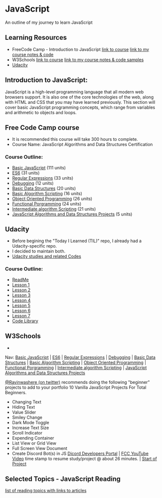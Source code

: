 # JavaScript
An outline of my journey to learn JavaScript 

## Learning Resources 
* FreeCode Camp - Introduction to JavaScript
[link to course](#)
[link to my course notes & code](#)
* W3Schools
[link to course](https://www.w3schools.com/js/default.asp)
[link to my course notes & code samples](#)
* [Udacity](https://github.com/EO4wellness/leary-leerie/tree/master/Intro-to-JavaScript)

## Introduction to JavaScript:
JavaScript is a high-level programming language that all modern web browsers support. It is also one of the core technologies of the web, along with HTML and CSS that you may have learned previously. This section will cover basic JavaScript programming concepts, which range from variables and arithmetic to objects and loops.

## Free Code Camp course
* It is recommended this course will take 300 hours to complete. 
* Course Name: JavaScript Algorithms and Data Structures Certification

### Course Outline: 
* [Basic JavaScript](https://github.com/EO4wellness/T-I-L/blob/main/JavaScript/freecodecamp-notes/Basic-JavaScript.md) (111 units)
* [ES6](https://github.com/EO4wellness/T-I-L/blob/main/JavaScript/freecodecamp-notes/ES6.md) (31 units) 
* [Regular Expressions](https://github.com/EO4wellness/T-I-L/blob/main/JavaScript/freecodecamp-notes/Regular-Expressions.md) (33 units) 
* [Debugging](https://github.com/EO4wellness/T-I-L/blob/main/JavaScript/freecodecamp-notes/Debugging.md) (12 units)
* [Basic Data Structures](https://github.com/EO4wellness/T-I-L/blob/main/JavaScript/freecodecamp-notes/Basic-Data-Structures.md) (20 units)
* [Basic Algorithm Scripting](https://github.com/EO4wellness/T-I-L/blob/main/JavaScript/freecodecamp-notes/Basic-Algorithm-Scripting.md) (16 units)
* [Object Oriented Programming](https://github.com/EO4wellness/T-I-L/blob/main/JavaScript/freecodecamp-notes/Object-Oriented-Programming.md) (26 units)
* [Functional Porgramming](https://github.com/EO4wellness/T-I-L/blob/main/JavaScript/freecodecamp-notes/Functional-Porgramming.md) (24 units)
* [Intermediate algorithm Scripting](https://github.com/EO4wellness/T-I-L/blob/main/JavaScript/freecodecamp-notes/Intermediate-Algorithm-Scripting.md) (21 units)
* [JavaScript Algorithms and Data Structures Projects](https://github.com/EO4wellness/T-I-L/blob/main/JavaScript/freecodecamp-notes/JavaScript-Algorithms-and-Data-Structures-Projects.md) (5 units) 


## Udacity
* Before begining the "Today I Learned (TIL)" repo, I already had a Udacity-specific repo.  
* I decided to maintain both. 
* [Udacity studies and related Codes](https://github.com/EO4wellness/leary-leerie/tree/master/JavaScript)

### Course Outline: 
* [ReadMe](https://github.com/EO4wellness/leary-leerie/tree/master/JavaScript)
* [Lesson 1](https://github.com/EO4wellness/leary-leerie/blob/master/JavaScript/Lesson1.md)
* [Lesson 2](https://github.com/EO4wellness/leary-leerie/blob/master/JavaScript/Lesson2.md)
* [Lesson 3](https://github.com/EO4wellness/leary-leerie/blob/master/JavaScript/Lesson3.md)
* [Lesson 4](https://github.com/EO4wellness/leary-leerie/blob/master/JavaScript/Lesson4.md)
* [Lesson 5](https://github.com/EO4wellness/leary-leerie/blob/master/JavaScript/Lesson5.md)
* [Lesson 6](https://github.com/EO4wellness/leary-leerie/blob/master/JavaScript/Lesson6.md)
* [Lesson 7](https://github.com/EO4wellness/leary-leerie/blob/master/JavaScript/Lesson7.md)
* [Code Library](https://github.com/EO4wellness/leary-leerie/blob/master/JavaScript/code%20samples/Readme.md)

## W3Schools 
* 

Nav: [Basic JavaScript](https://github.com/EO4wellness/T-I-L/blob/main/JavaScript/freecodecamp-notes/01_Basic-JavaScript.md) | [ES6](https://github.com/EO4wellness/T-I-L/blob/main/JavaScript/freecodecamp-notes/02_ES6.md) | [Regular Expressions](https://github.com/EO4wellness/T-I-L/blob/main/JavaScript/freecodecamp-notes/03_Regular-Expressions.md) |  [Debugging](https://github.com/EO4wellness/T-I-L/blob/main/JavaScript/freecodecamp-notes/04_Debugging.md) | [Basic Data Structures](https://github.com/EO4wellness/T-I-L/blob/main/JavaScript/freecodecamp-notes/05_Basic-Data-Structures.md) | [Basic Algorithm Scripting](https://github.com/EO4wellness/T-I-L/blob/main/JavaScript/freecodecamp-notes/06_Basic-Algorithm-Scripting.md) |  [Object Oriented Programming](https://github.com/EO4wellness/T-I-L/blob/main/JavaScript/freecodecamp-notes/07_Object-Oriented-Programming.md) | [Functional Porgramming](https://github.com/EO4wellness/T-I-L/blob/main/JavaScript/freecodecamp-notes/08_Functional-Porgramming.md) | [Intermediate algorithm Scripting](https://github.com/EO4wellness/T-I-L/blob/main/JavaScript/freecodecamp-notes/09_Intermediate-Algorithm-Scripting.md) | [JavaScript Algorithms and Data Structures Projects](https://github.com/EO4wellness/T-I-L/blob/main/JavaScript/freecodecamp-notes/10_JavaScript-Algorithms-and-Data-Structures-Projects.md)

[@Ravinwashere (on twitter)](https://twitter.com/ravinwashere/status/1370249223057281025) recommends doing the following "beginner" projects to add to your portfolio
10 Vanilla JavaScript Projects For Total Beginners.
- Changing Text
- Hiding Text
- Value Slider
- Smiley Change
- Dark Mode Toggle
- Increase Text Size
- Scroll Indicator
- Expending Container
- List View or Grid View
- Full Screen View Document
- Create Discord Bot(s) in JS [Dicord Developers Portal](https://discord.com/developers/applications/823685318648660080/bot) | [FCC YouTube Video](https://www.youtube.com/watch?v=7rU_KyudGBY) time stamp to resume study/project @ about 26 minutes. | [Start of Project](https://replit.com/@EO4wellness/Encourage-Bot-JS-FCC#index.js)

## Selected Topics - JavaScript Reading
[list of reading topics with links to articles](https://github.com/EO4wellness/T-I-L/blob/main/JavaScript/topics-reading.md)
